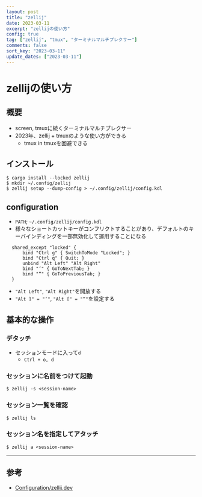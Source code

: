 ```yaml
---
layout: post
title: "zellij"
date: 2023-03-11
excerpt: "zellijの使い方"
config: true
tag: ["zellij", "tmux", "ターミナルマルチプレクサー"]
comments: false
sort_key: "2023-03-11"
update_dates: ["2023-03-11"]
---
```


# zellijの使い方

## 概要
 - screen, tmuxに続くターミナルマルチプレクサー
 - 2023年、zellij + tmuxのような使い方ができる
   - tmux in tmuxを回避できる

## インストール

```console
$ cargo install --locked zellij
$ mkdir ~/.config/zellij
$ zellij setup --dump-config > ~/.config/zellij/config.kdl
```

## configuration
 - `PATH`; `~/.config/zellij/config.kdl `
 - 様々なショートカットキーがコンフリクトすることがあり、デフォルトのキーバインディングを一部無効化して運用することになる

```kdl
  shared_except "locked" {        
      bind "Ctrl g" { SwitchToMode "Locked"; }        
      bind "Ctrl q" { Quit; }
      unbind "Alt Left" "Alt Right"
      bind "‘" { GoToNextTab; }
      bind "“" { GoToPreviousTab; }
  }
```
 - `"Alt Left"`, `"Alt Right"`を開放する
 - `"Alt ]" = "‘"`, `"Alt [" = "“"`を設定する

## 基本的な操作

### デタッチ
 - セッションモードに入って`d`
   - `Ctrl + o, d`

### セッションに名前をつけて起動

```console
$ zellij -s <session-name>
```

### セッション一覧を確認

```console
$ zellij ls
```

### セッション名を指定してアタッチ

```console
$ zellij a <session-name>
```

---

## 参考
 - [Configuration/zellij.dev](https://zellij.dev/documentation/configuration.html)

